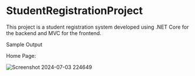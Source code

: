 # StudentRegistrationProject
This project is a student registration system developed using .NET Core for the backend and MVC for the frontend.

Sample Output

Home Page:

![Screenshot 2024-07-03 224649](https://github.com/Sundaramoorthy08/StudentRegistrationProject/assets/97932132/73dc74a6-aeb7-4aea-a86c-4d9d983d02f8)


